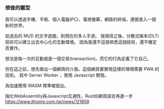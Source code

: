 ### 想做的雛型

我可以透過手機、平板、個人電腦(PC)、電視螢幕，網路的終端，連接進入一個新的世界。

從過去的 MUD 的文字遊戲，到現在的多人手游。
我相信之後，分散式帳本(DLT)技術可以建立出去中心化的互動環境。
因為我還不這很熟悉這個技術，還不確定否實作。

想法是每一次的互動就是一個交易(transaction)。而它的行為定義了它自己。

但在這之前，想先做出一個網頁的介面。這個網頁要實現這樣的環境需要 PWA 的技術。
其中 Server Worker ，使用 Javascript 開發。

為加速應用 WASM 標準被提出。

強化WebAssembly與Javascript互通性，Rust向網頁語言再進一步
<https://www.ithome.com.tw/news/121859>                                                                                                                                                                                                                                                                                                                                                                                                                                                                                                                                                                                                                                                                                                                                                                                                                                                                                                                                                                                                                                                                                                                                                                                                                                                                                                                                                                                                                                                                                                                                                                                                                                                                                                                                                                                                                                                                                                                                                                                                                                                                                                                                                                                                                                                                                                                                                                                                                                                                                                                                                                                                                                                                                                                                                                                                                                                                                                                                                                                                                                                                                                                                                                                                                                                                                                                                                                                                                                                                                                                                                                                                                                                                                                                                                                                                                                                                                                                                                                                                                                                                                                                                                                                                                                                                                                                                                                                                                                                                                                                                                                                                                                                                                                                                                                                                                                                                                                                                                                                                                                                                                                                                                                                                                                                                                                                                                                                                                                                                                                                                                                                                                                                                                                                                                                                                                                                                                                                                                                                                                                                                                                                                                                                                                                                                                                 
